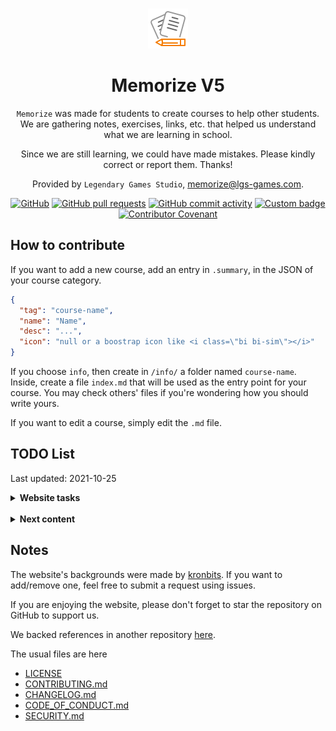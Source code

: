<div align="center">
<br>

![icon](.github/icon64.png)

<h1>Memorize V5</h1>

`Memorize` was made for students to create courses to help other students. We are gathering notes, exercises, links, etc. that helped us understand what we are learning in school.

Since we are still learning, we could have made mistakes. Please kindly correct or report them. Thanks!

Provided by `Legendary Games Studio`, [memorize@lgs-games.com](mailto:memorize@lgs-games.com).
</div>

<div align="center">

[![GitHub](https://img.shields.io/github/license/lgs-games/memorize)](LICENSE)
[![GitHub pull requests](https://img.shields.io/github/issues-pr-closed/lgs-games/memorize?color=%23a0)](https://github.com/lgs-games/memorize/pulls)
[![GitHub commit activity](https://img.shields.io/github/commit-activity/m/lgs-games/memorize)](https://github.com/lgs-games/memorize)
[![Custom badge](https://img.shields.io/endpoint?label=views&logoColor=success&url=https%3A%2F%2Fmemorize.be%2Fcounter)](https://github.com/lgs-games/memorize)
[![Contributor Covenant](https://img.shields.io/badge/Contributor%20Covenant-2.1-4baaaa.svg)](.github/CODE_OF_CONDUCT.md)
</div>

## How to contribute

If you want to add a new course, add an entry in ``.summary``, in the JSON of your course category.

```json
{
  "tag": "course-name",
  "name": "Name",
  "desc": "...",
  "icon": "null or a boostrap icon like <i class=\"bi bi-sim\"></i>"
}
```

If you choose ``info``, then create in ``/info/`` a folder named `course-name`. Inside, create a file ``index.md`` that will be used as the entry point for your course. You may check others' files if you're wondering how you should write yours.

If you want to edit a course, simply edit the ``.md`` file.

## TODO List 

Last updated: 2021-10-25

<details>
<summary> <b>Website tasks</b></summary>

* **Guidelines**
* [ ] empty alt in the Markdown should be checked/removed
* [ ] add a width/height to images?
* [ ] Nested courses files should have the title of the nested course and not the nesting course (ex: UML)
* **Features**
* [ ] advanced search? (inside a course/category)
* [ ] adding file history
* [ ] adding submit issue
* [ ] breadcrumb?
* [ ] improve edit page
* [ ] local save (edit)?
* **Content**
* [ ] Index Google/Bing
* [ ] add a pull request template
* [ ] review .summary
</details>

<br>

<details>
<summary> <b>Next content</b></summary>

* [ ] Complete Java course
* [ ] Complete Cybersecurity course
* [ ] Complete Bootstrap course
* [ ] Complete C course
* [ ] Complete C++ course
* [ ] Complete Python course
* [ ] Complete Linux course
* [ ] Complete Network course
* [ ] Complete SQL course
* [ ] Complete Cryptography course
</details>

## Notes

The website's backgrounds were made by [kronbits](https://kronbits.itch.io/backgrounds). If you want to add/remove one, feel free to submit a request using issues.

If you are enjoying the website, please don't forget to star the repository on GitHub to support us.

We backed references in another repository [here](https://github.com/memorize-code/memorize-references).

The usual files are here

* [LICENSE](LICENSE)
* [CONTRIBUTING.md](CONTRIBUTING.md)
* [CHANGELOG.md](.github/CHANGELOG.md)
* [CODE_OF_CONDUCT.md](.github/CODE_OF_CONDUCT.md)
* [SECURITY.md](.github/SECURITY.md)